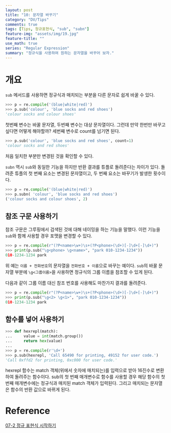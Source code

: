 ```yaml
---
layout: post
title: "10: 문자열 바꾸기"
category: "DV/Tips"
comments: true
tags: [Tips, 정규표현식, "sub", "subn"]
feature-img: "assets/img/19.jpg"
feature-title: ""
use_math: true
series: "Regular Expression"
summary: "정규식을 사용하여 원하는 문자열을 바꾸어 보자."
---
```


# 개요

`sub` 메서드를 사용하면 정규식과 매치되는 부분을 다른 문자로 쉽게 바꿀 수 있다.

```python
>>> p = re.compile('(blue|white|red)')
>>> p.sub('colour', 'blue socks and red shoes')
'colour socks and colour shoes'
```

첫번째 변수는 바꿀 문자열, 두번째 변수는 대상 문자열이다. 그런데 만약 한번만 바꾸고 싶다면 어떻게 해야할까? 세번째 변수로 count를 넘기면 된다.

```python
>>> p.sub('colour', 'blue socks and red shoes', count=1)
'colour socks and red shoes'
```

처음 일치한 부분만 변경된 것을 확인할 수 있다.

`subn` 역시 `sub`와 동일한 기능을 하지만 반환 결과를 튜플로 돌려준다는 차이가 있다. 돌려준 튜플의 첫 번째 요소는 변경된 문자열이고, 두 번째 요소는 바꾸기가 발생한 횟수이다.

```python
>>> p = re.compile('(blue|white|red)')
>>> p.subn( 'colour', 'blue socks and red shoes')
('colour socks and colour shoes', 2)
```

## 참조 구문 사용하기

참조 구문은 그루핑에서 검색된 것에 대해 네이밍을 하는 기능을 말했다. 이런 기능을 `sub`와 함께 사용할 경우 포맷을 변경할 수 있다.

```python
>>> p = re.compile(r"(?P<name>\w+)\s+(?P<phone>(\d+)[-]\d+[-]\d+)")
>>> print(p.sub("\g<phone> \g<name>", "park 010-1234-1234"))
010-1234-1234 park
```

위 예는 `이름 + 전화번호`의 문자열을 `전화번호 + 이름`으로 바꾸는 예이다. `sub`의 바꿀 문자열 부분에 `\g<그룹이름>`을 사용하면 정규식의 그룹 이름을 참조할 수 있게 된다.

다음과 같이 그룹 이름 대신 참조 번호를 사용해도 마찬가지 결과를 돌려준다.

```python
>>> p = re.compile(r"(?P<name>\w+)\s+(?P<phone>(\d+)[-]\d+[-]\d+)")
>>> print(p.sub("\g<2> \g<1>", "park 010-1234-1234"))
010-1234-1234 park
```

## 함수를 넣어 사용하기

```python
>>> def hexrepl(match):
...     value = int(match.group())
...     return hex(value)
...
>>> p = re.compile(r'\d+')
>>> p.sub(hexrepl, 'Call 65490 for printing, 49152 for user code.')
'Call 0xffd2 for printing, 0xc000 for user code.'
```

hexrepl 함수는 match 객체(위에서 숫자에 매치되는)를 입력으로 받아 16진수로 변환하여 돌려주는 함수이다. sub의 첫 번째 매개변수로 함수를 사용할 경우 해당 함수의 첫 번째 매개변수에는 정규식과 매치된 match 객체가 입력된다. 그리고 매치되는 문자열은 함수의 반환 값으로 바뀌게 된다.

# Reference

[07-2 정규 표현식 시작하기](https://wikidocs.net/4308)

